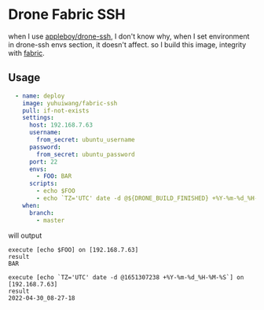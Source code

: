 # Drone Fabric SSH

when I use [appleboy/drone-ssh](https://github.com/appleboy/drone-ssh), I don't know why, when I set environment in drone-ssh envs section, it doesn't affect. so I build this image, integrity with [fabric](https://github.com/fabric/fabric).

## Usage
```yaml
  - name: deploy
    image: yuhuiwang/fabric-ssh
    pull: if-not-exists
    settings:
      host: 192.168.7.63
      username:
        from_secret: ubuntu_username
      password:
        from_secret: ubuntu_password
      port: 22
      envs:
        - FOO: BAR
      scripts:
        - echo $FOO
        - echo `TZ='UTC' date -d @${DRONE_BUILD_FINISHED} +%Y-%m-%d_%H-%M-%S`
    when:
      branch:
        - master
```
will output
```shell
execute [echo $FOO] on [192.168.7.63]
result
BAR

execute [echo `TZ='UTC' date -d @1651307238 +%Y-%m-%d_%H-%M-%S`] on [192.168.7.63]
result
2022-04-30_08-27-18
```

  